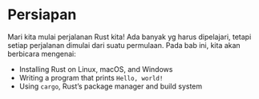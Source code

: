 # Persiapan

Mari kita mulai perjalanan Rust kita! Ada banyak yg harus dipelajari, tetapi
setiap perjalanan dimulai dari suatu permulaan. Pada bab ini, kita akan
berbicara mengenai:

- Installing Rust on Linux, macOS, and Windows
- Writing a program that prints `Hello, world!`
- Using `cargo`, Rust’s package manager and build system
